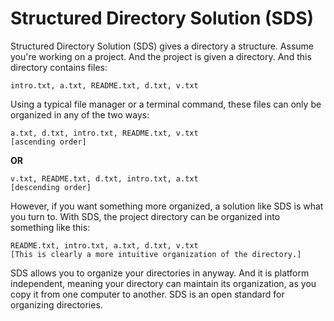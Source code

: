 # Structured Directory Solution (SDS)

Structured Directory Solution (SDS) gives a directory a structure. Assume you're working on a project.
And the project is given a directory. And this directory contains files:

```
intro.txt, a.txt, README.txt, d.txt, v.txt
```

Using a typical file manager or a terminal command, these files can only be organized in any of the
two ways:

```
a.txt, d.txt, intro.txt, README.txt, v.txt
[ascending order]
```
**OR**

```
v.txt, README.txt, d.txt, intro.txt, a.txt
[descending order]
```

However, if you want something more organized, a solution like SDS is what you turn to. With SDS,
the project directory can be organized into something like this:

```
README.txt, intro.txt, a.txt, d.txt, v.txt
[This is clearly a more intuitive organization of the directory.]
```

SDS allows you to organize your directories in anyway. And it is platform independent, meaning  your
directory can maintain its organization, as you copy it from one computer to another. SDS is an open
standard for organizing directories.

